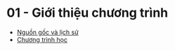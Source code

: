 # 01 - Giới thiệu chương trình

- [Nguồn gốc và lịch sử](gioi-thieu-chuong-trinh/nguon-goc.md)
- [Chương trình học](gioi-thieu-chuong-trinh/chuong-trinh-hoc-viet-nam-va-phap.md)
